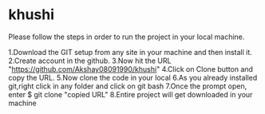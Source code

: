 # khushi
Please follow the steps in order to run the project in your local machine.

1.Download the GIT setup from any site in your machine and then install it.
2.Create account in the github.
3.Now hit the URL "https://github.com/Akshay08091990/khushi"
4.Click on Clone button and copy the URL.
5.Now clone the code in your local
6.As you already installed git,right click in any folder and click on git bash
7.Once the prompt open, enter $ git clone "copied URL"
8.Entire project will get downloaded in your machine
